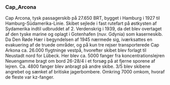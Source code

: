 ### Cap_Arcona


Cap Arcona, tysk passagerskib på 27.650 BRT, bygget i Hamburg i 1927 til Hamburg-Südamerika-Linie. Skibet sejlede i fast rutefart på østkysten af Sydamerika indtil udbruddet af 2. Verdenskrig i 1939, da det blev overtaget af den tyske marine og oplagt i Gotenhafen (nuv. Gdynia) som kaserneskib. Da Den Røde Hær i begyndelsen af 1945 nærmede sig, iværksattes en evakuering af de truede områder, og på kun tre rejser transporterede Cap Arkona ca. 26.000 flygtninge vestpå, hvorefter skibet blev forlagt til Neustadt nord for Lübeck. Her blev ca. 5000 fanger fra koncentrationslejren Neuengamme bragt om bord 26-28/4 i et forsøg på at fjerne sporene af lejren. Ca. 4800 fanger blev anbragt på andre skibe. 3/5 blev skibene angrebet og sænket af britiske jagerbombere. Omkring 7000 omkom, hvoraf de fleste var kz-fanger.